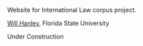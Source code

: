 Website for International Law corpus project.

[Will Hanley](https://orcid.org/0000-0002-1832-6805), Florida State University

Under Construction
